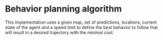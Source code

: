 # Behavior planning algorithm

This implementation uses a given map, set of predictions, locations, current state of the agent and a speed limit to define the best behavior to follow that will result in a desired trajectory with the minimal cost.